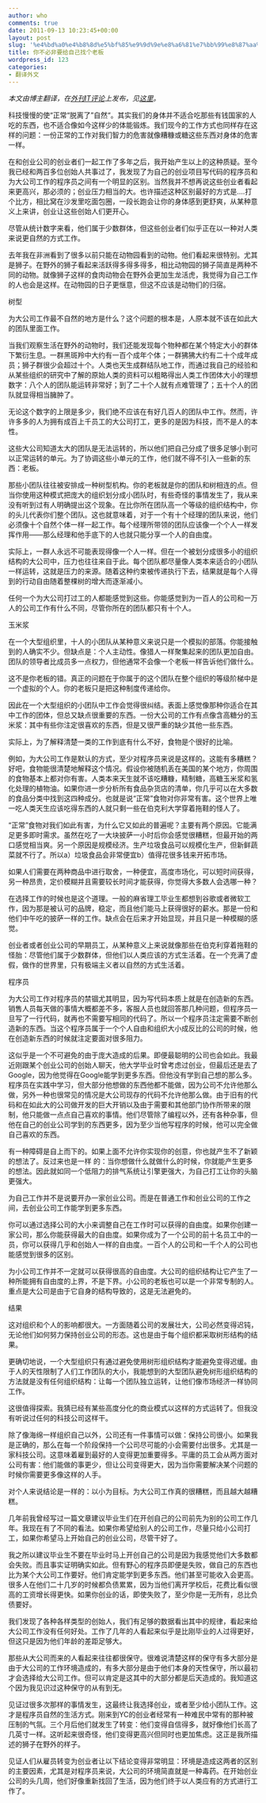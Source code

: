 ```yaml
---
author: who
comments: true
date: 2011-09-13 10:23:45+00:00
layout: post
slug: '%e4%bd%a0%e4%b8%8d%e5%bf%85%e9%9d%9e%e8%a6%81%e7%bb%99%e8%87%aa%e5%b7%b1%e6%89%be%e4%b8%aa%e8%80%81%e6%9d%bf'
title: 你不必非要给自己找个老板
wordpress_id: 123
categories:
- 翻译外文
---
```


_本文由博主翻译，在[外刊IT评论](http://www.aqee.net)上发布，见[这里](http://www.aqee.net/you-werenot-meant-to-have-a-boss/)。_

科技慢慢的使“正常“脱离了”自然“。其实我们的身体并不适合吃那些有钱国家的人吃的东西，也不适合像如今这样少的体能锻炼。我们现今的工作方式也同样存在这样的问题：一份正常的工作对我们智力的危害就像糟糠或糖这些东西对身体的危害一样。

在和创业公司的创业者们一起工作了多年之后，我开始产生以上的这种质疑。至今我已经和两百多位创始人共事过了，我发现了为自己的创业项目写代码的程序员和为大公司工作的程序员之间有一个明显的区别。当然我并不想再说这些创业者看起来更高兴，那必须的；创业压力相当的大。也许描述这种区别最好的方式是….打个比方，相比窝在沙发里吃面包圈，一段长跑会让你的身体感到更舒爽，从某种意义上来讲，创业让这些创始人们更开心。

尽管从统计数字来看，他们属于少数群体，但这些创业者们似乎正在以一种对人类来说更自然的方式工作。

去年我在非洲看到了很多以前只能在动物园看到的动物。他们看起来很特别。尤其是狮子。在野外的狮子看起来活跃得多得多得多，相比动物园的狮子简直是两种不同的动物。就像狮子这样的食肉动物会在野外会更加生龙活虎，我觉得为自己工作的人也会是这样。在动物园的日子更惬意，但这不应该是动物们的归宿。<!-- more -->

树型

为大公司工作最不自然的地方是什么？这个问题的根本是，人原本就不该在如此大的团队里面工作。

当我们观察生活在野外的动物时，我们还能发现每个物种都在某个特定大小的群体下繁衍生息。一群黑斑羚中大约有一百个成年个体；一群狒狒大约有二十个成年成员；狮子群很少会超过十个。人类也天生成群结队地工作，而通过我自己的经验和从某些组织的研究中了解的原始人类的资料可以粗略得出人类工作团体大小的理想数字：八个人的团队能运转非常好；到了二十个人就有点难管理了；五十个人的团队就显得相当臃肿了。

无论这个数字的上限是多少，我们绝不应该在有好几百人的团队中工作。然而，许许多多的人为拥有成百上千员工的大公司打工，更多的是因为科技，而不是人的本性。

这些大公司知道太大的团队是无法运转的，所以他们把自己分成了很多足够小到可以正常运转的单元。为了协调这些小单元的工作，他们就不得不引入一些新的东西：老板。

那些小团队往往被安排成一种树型机构。你的老板就是你的团队和树相连的点。但当你使用这种模式把庞大的组织划分成小团队时，有些奇怪的事情发生了，我从来没有听到过有人明确提出这个现象。在比你所在团队高一个等级的组织结构中，你的头儿代表你们整个团队。这也就意味着，对于一个有十个经理的团队来说，他们必须像十个自然个体一样一起工作。每个经理所带领的团队应该像一个个人一样发挥作用——那么经理和他手底下的人也就只能分享一个人的自由度。

实际上，一群人永远不可能表现得像一个人一样。但在一个被划分成很多小的组织结构的大公司中，压力也往往来自于此。每个团队都尽量像人类本来适合的小团队一样运转，这就是压力的来源。随着这种约束被传递执行下去，结果就是每个人得到的行动自由随着整棵树的增大而逐渐减小。

任何一个为大公司打过工的人都能感觉到这些。你能感觉到为一百人的公司和一万人的公司工作有什么不同，尽管你所在的团队都只有十个人。

玉米浆

在一个大型组织里，十人的小团队从某种意义来说只是一个模拟的部落。你能接触到的人确实不少。但缺点是：个人主动性。像猎人一样聚集起来的团队更加自由。团队的领导者比成员多一点权力，但他通常不会像一个老板一样告诉他们做什么。

这不是你老板的错。真正的问题在于你属于的这个团队在整个组织的等级阶梯中是一个虚拟的个人。你的老板只是把这种制度传递给你。

因此在一个大型组织的小团队中工作会觉得很纠结。表面上感觉像那种你适合在其中工作的团体，但总又缺点很重要的东西。一份大公司的工作有点像含高糖分的玉米浆：其中有些你注定很喜欢的东西，但是又很严重的缺少其他一些东西。

实际上，为了解释清楚一类的工作到底有什么不好，食物是个很好的比喻。

例如，为大公司工作是默认的方式，至少对程序员来说是这样的。这能有多糟糕？好吧，食物能很清楚地解释这个情况。假设你被随机丢在美国的某个地方，你周围的食物基本上都对你有害。人类本来天生就不该吃糟糠，精制糖，高糖玉米浆和氢化处理的植物油。如果你进一步分析所有食品杂货店的清单，你几乎可以在大多数的食品分类中找到这四种成分。也就是说“正常”食物对你非常有害。这个世界上唯一吃人类天生应该吃得东西的人就只剩一些在伯克利大学穿着拖鞋的怪人了。

“正常”食物对我们如此有害，为什么它又如此的普遍呢？主要有两个原因。它能满足更多即时需求。虽然在吃了一大块披萨一小时后你会感觉很糟糕，但最开始的两口感觉相当爽。另一个原因是规模经济。生产垃圾食品可以规模化生产，但新鲜蔬菜就不行了。所以a）垃圾食品会非常便宜b）值得花很多钱来开拓市场。

如果人们需要在两种商品中进行取舍，一种便宜，高度市场化，可以短时间获得，另一种昂贵，定价模糊并且需要较长时间才能获得，你觉得大多数人会选哪一种？

在选择工作的时候也是这个道理。一般的麻省理工毕业生都想到谷歌或者微软工作，因为那是被认可的品牌，稳定，而且他们能马上获得很好的薪水。那是一份和他们中午吃的披萨一样的工作。缺点会在后来才开始显现，并且只是一种模糊的感觉。

创业者或者创业公司的早期员工，从某种意义上来说就像那些在伯克利穿着拖鞋的怪胎：尽管他们属于少数群体，但他们以人类应该的方式生活着。在一个充满了虚假，做作的世界里，只有极端主义者以自然的方式生活着。

程序员

为大公司工作对程序员的禁锢尤其明显，因为写代码本质上就是在创造新的东西。销售人员每天做的事情大概都差不多，客服人员也就回答那几种问题，但程序员一旦写了一行代码，就再也不需要写相同的代码了。所以一个程序员注定需要不断创造新的东西。当这个程序员属于一个个人自由和组织大小成反比的公司的时候，他在创造新东西的时候就注定要面对很多阻力。

这似乎是一个不可避免的由于庞大造成的后果。即便最聪明的公司也会如此。我最近刚跟某个创业公司的创始人聊天，他大学毕业时曾考虑过创业，但最后还是去了Google，因为他觉得在Google能学到更多东西。但他没有学到自己想的那么多。程序员在实践中学习，但大部分他想做的东西他都不能做，因为公司不允许他那么做，另外一种也很常见的情况是大公司现存的代码不允许他那么做。由于旧有的代码和在如此大的公司做开发的巨大开销以及由于需要和其他部门协作所带来的限制，他只能做一点点自己喜欢的事情。他们尽管除了编程以外，还有各种杂事，但他在自己的创业公司学到的东西更多，因为至少当他写程序的时候，他可以完全做自己喜欢的东西。

有一种障碍是自上而下的。如果上面不允许你实现你的创意，你也就产生不了新颖的想法了。反过来也是一样 的：当你想做什么就做什么的时候，你就能产生更多的想法。因此就如同一个低阻力的排气系统让引擎更强大，为自己打工让你的头脑更强大。

为自己工作并不是说要开办一家创业公司。而是在普通工作和创业公司的工作之间，去创业公司工作能学到更多东西。

你可以通过选择公司的大小来调整自己在工作时可以获得的自由度。如果你创建一家公司，那么你能获得最大的自由度。如果你成为了一个公司的前十名员工中的一员，你可以获得几乎和创始人一样的自由度。一百个人的公司和一千个人的公司也能感觉到很多的区别。

为小公司工作并不一定就可以获得很高的自由度。大公司的组织结构让它产生了一种所能拥有自由度的上界，不是下界。小公司的老板也可以是一个非常专制的人。重点是大公司是由于它自身的结构导致的，这是无法避免的。

结果

这对组织和个人的影响都很大。一方面随着公司的发展壮大，公司必然变得迟钝，无论他们如何努力保持创业公司的形态。这也是由于每个组织都采取树形结构的结果。

更确切地说，一个大型组织只有通过避免使用树形组织结构才能避免变得迟缓。由于人的天性限制了人们工作团队的大小，我能想到的大型团队避免树形组织结构的方法就是没有任何组织结构：让每一个团队独立运转，让他们像市场经济一样协同工作。

这很值得探索。我猜已经有某些高度分化的商业模式以这样的方式运转了。但我没有听说过任何的科技公司这样干。

除了像海绵一样组织自己以外，公司还有一件事情可以做：保持公司很小。如果我是正确的，那么在每一个阶段保持一个公司尽可能的小会需要付出很多。尤其是一家科技公司。这意味着雇到最好的人变得更加重要得多。平庸的员工会从两方面对公司有害：他们能做的事更少，但让公司变得更大，因为当你需要解决某个问题的时候你需要更多像这样的人手。

对个人来说结论是一样的：以小为目标。为大公司工作真的很糟糕，而且越大越糟糕。

几年前我曾经写过一篇文章建议毕业生们在开创自己的公司前先为别的公司工作几年。我现在有了不同的看法。如果你希望给别人的公司工作，尽量只给小公司打工，如果你希望马上开始自己的创业公司，尽管干好了。

我之所以建议毕业生不要在毕业时马上开创自己的公司是因为我感觉他们大多数都会失败。而且事实证明确实如此。但有野心的程序员即便是失败，做自己的东西也比为某个大公司工作要好。他们肯定能学到更多东西。他们甚至可能收入会更高。很多人在他们二十几岁的时候都负债累累，因为当他们离开学校后，花费比看似很高的工资增长得更快。如果你创业的话，即使失败了，至少你是一无所有，总比负债要好。

我们发现了各种各样类型的创始人，我们有足够的数据看出其中的规律，看起来给大公司工作没有任何好处。工作了几年的人看起来似乎是比刚毕业的人过得更好，但这只是因为他们年龄的差距足够大。

那些从大公司而来的人看起来往往都很保守。很难说清楚这样的保守有多大部分是由于大公司的工作环境造成的，有多大部分是由于他们本身的天性保守，所以最初才会选择给大公司工作。但可以肯定是这其中的大部分都是后天造成的。我知道这个因为我见识过这种保守的从有到无。

见证过很多次那样的事情发生，这最终让我选择创业，或者至少给小团队工作。这才是程序员自然的生活方式。刚来到YC的创业者经常有一种难民中常有的那种被压制的气氛。三个月后他们就发生了转变：他们变得自信得多，就好像他们长高了几英寸一样。这听起来很奇怪，他们变得更高兴但同时也更加焦虑。这正是我所描述的狮子在野外的样子。

见证人们从雇员转变为创业者让以下结论变得非常明显：环境是造成这两者的区别的主要因素，尤其是对程序员来说，大公司的环境简直就是一种毒药。在开始创业公司的头几周，他们好像重新找回了生活，因为他们终于以人类应有的方式进行工作了。
